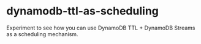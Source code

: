 # dynamodb-ttl-as-scheduling
Experiment to see how you can use DynamoDB TTL + DynamoDB Streams as a scheduling mechanism.
